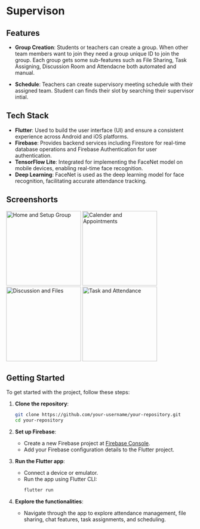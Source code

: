 
# Supervison


## Features

- **Group Creation**: Students or teachers can create a group. When other team members want to join they need a group unique ID to join the group. Each group gets some sub-features such as File Sharing, Task Assigning, Discussion Room and Attendacne both automated and manual. 

- **Schedule**: Teachers can create supervisory meeting schedule with their assigned team. Student can finds their slot by searching their supervisor intial.  


## Tech Stack

- **Flutter**: Used to build the user interface (UI) and ensure a consistent experience across Android and iOS platforms.
- **Firebase**: Provides backend services including Firestore for real-time database operations and Firebase Authentication for user authentication.
- **TensorFlow Lite**: Integrated for implementing the FaceNet model on mobile devices, enabling real-time face recognition.
- **Deep Learning**: FaceNet is used as the deep learning model for face recognition, facilitating accurate attendance tracking.

## Screenshorts
<img src="https://github.com/user-attachments/assets/060af0b7-e3a5-46d3-b952-fce00843a7a3" alt="Home and Setup Group" width="200"/>

<img src="https://github.com/user-attachments/assets/65343c66-1b50-438a-90d4-3d8b351c2110" alt="Calender and Appointments" width="200"/>
<br>
<img src="https://github.com/user-attachments/assets/0a388d3f-f954-428b-8f21-7f2d24e5129e" alt="Discussion and Files" width="200"/>

<img src="https://github.com/user-attachments/assets/20c4c84b-4630-4d9b-ad47-3c5e473f5a34" alt="Task and Attendance" width="200"/>




## Getting Started

To get started with the project, follow these steps:

1. **Clone the repository**:
   ```bash
   git clone https://github.com/your-username/your-repository.git
   cd your-repository
   ```

2. **Set up Firebase**:
   - Create a new Firebase project at [Firebase Console](https://console.firebase.google.com/).
   - Add your Firebase configuration details to the Flutter project.

3. **Run the Flutter app**:
   - Connect a device or emulator.
   - Run the app using Flutter CLI:
     ```bash
     flutter run
     ```

4. **Explore the functionalities**:
   - Navigate through the app to explore attendance management, file sharing, chat features, task assignments, and scheduling.

